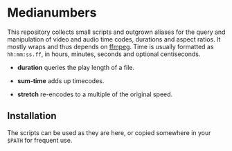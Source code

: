 # Medianumbers

This repository collects small scripts and outgrown aliases for the query and manipulation of video and audio time codes, durations and aspect ratios. It mostly wraps and thus depends on [ffmpeg](http://ffmpeg.org/). Time is usually formatted as `hh:mm:ss.ff`, in hours, minutes, seconds and optional centiseconds.

- **duration** queries the play length of a file.

- **sum-time** adds up timecodes.

- **stretch** re-encodes to a multiple of the original speed.


## Installation

The scripts can be used as they are here, or copied somewhere in your `$PATH` for frequent use.
